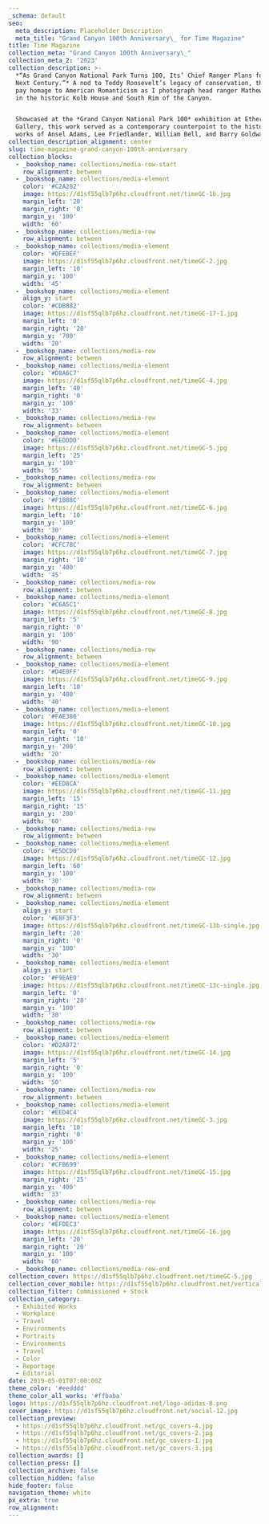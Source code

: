 ```yaml
---
_schema: default
seo:
  meta_description: Placeholder Description
  meta_title: "Grand Canyon 100th Anniversary\_ for Time Magazine"
title: Time Magazine
collection_meta: "Grand Canyon 100th Anniversary\_"
collection_meta_2: '2023'
collection_description: >-
  *“As Grand Canyon National Park Turns 100, Its’ Chief Ranger Plans for the
  Next Century.”* A nod to Teddy Roosevelt’s legacy of conservation, these works
  pay homage to American Romanticism as I photograph head ranger Mathew Vandzura
  in the historic Kolb House and South Rim of the Canyon.


  Showcased at the *Grand Canyon National Park 100* exhibition at Etherton
  Gallery, this work served as a contemporary counterpoint to the historical
  works of Ansel Adams, Lee Friedlander, William Bell, and Barry Goldwater.
collection_description_alignment: center
slug: time-magazine-grand-canyon-100th-anniversary
collection_blocks:
  - _bookshop_name: collections/media-row-start
    row_alignment: between
  - _bookshop_name: collections/media-element
    color: '#C2A282'
    image: https://d1sf55qlb7p6hz.cloudfront.net/timeGC-1b.jpg
    margin_left: '20'
    margin_right: '0'
    margin_y: '100'
    width: '60'
  - _bookshop_name: collections/media-row
    row_alignment: between
  - _bookshop_name: collections/media-element
    color: '#DFEBEF'
    image: https://d1sf55qlb7p6hz.cloudfront.net/timeGC-2.jpg
    margin_left: '10'
    margin_y: '100'
    width: '45'
  - _bookshop_name: collections/media-element
    align_y: start
    color: '#CDB882'
    image: https://d1sf55qlb7p6hz.cloudfront.net/timeGC-17-1.jpg
    margin_left: '0'
    margin_right: '20'
    margin_y: '700'
    width: '20'
  - _bookshop_name: collections/media-row
    row_alignment: between
  - _bookshop_name: collections/media-element
    color: '#D8A6C7'
    image: https://d1sf55qlb7p6hz.cloudfront.net/timeGC-4.jpg
    margin_left: '40'
    margin_right: '0'
    margin_y: '100'
    width: '33'
  - _bookshop_name: collections/media-row
    row_alignment: between
  - _bookshop_name: collections/media-element
    color: '#EEDDDD'
    image: https://d1sf55qlb7p6hz.cloudfront.net/timeGC-5.jpg
    margin_left: '25'
    margin_y: '100'
    width: '55'
  - _bookshop_name: collections/media-row
    row_alignment: between
  - _bookshop_name: collections/media-element
    color: '#F1B88C'
    image: https://d1sf55qlb7p6hz.cloudfront.net/timeGC-6.jpg
    margin_left: '10'
    margin_y: '100'
    width: '30'
  - _bookshop_name: collections/media-element
    color: '#CFC78C'
    image: https://d1sf55qlb7p6hz.cloudfront.net/timeGC-7.jpg
    margin_right: '10'
    margin_y: '400'
    width: '45'
  - _bookshop_name: collections/media-row
    row_alignment: between
  - _bookshop_name: collections/media-element
    color: '#C6A5C1'
    image: https://d1sf55qlb7p6hz.cloudfront.net/timeGC-8.jpg
    margin_left: '5'
    margin_right: '0'
    margin_y: '100'
    width: '90'
  - _bookshop_name: collections/media-row
    row_alignment: between
  - _bookshop_name: collections/media-element
    color: '#D4E8FF'
    image: https://d1sf55qlb7p6hz.cloudfront.net/timeGC-9.jpg
    margin_left: '10'
    margin_y: '400'
    width: '40'
  - _bookshop_name: collections/media-element
    color: '#FAE386'
    image: https://d1sf55qlb7p6hz.cloudfront.net/timeGC-10.jpg
    margin_left: '0'
    margin_right: '10'
    margin_y: '200'
    width: '20'
  - _bookshop_name: collections/media-row
    row_alignment: between
  - _bookshop_name: collections/media-element
    color: '#EED8CA'
    image: https://d1sf55qlb7p6hz.cloudfront.net/timeGC-11.jpg
    margin_left: '15'
    margin_right: '15'
    margin_y: '200'
    width: '60'
  - _bookshop_name: collections/media-row
    row_alignment: between
  - _bookshop_name: collections/media-element
    color: '#E5DCD0'
    image: https://d1sf55qlb7p6hz.cloudfront.net/timeGC-12.jpg
    margin_left: '60'
    margin_y: '100'
    width: '30'
  - _bookshop_name: collections/media-row
    row_alignment: between
  - _bookshop_name: collections/media-element
    align_y: start
    color: '#E8F3F3'
    image: https://d1sf55qlb7p6hz.cloudfront.net/timeGC-13b-single.jpg
    margin_left: '20'
    margin_right: '0'
    margin_y: '100'
    width: '30'
  - _bookshop_name: collections/media-element
    align_y: start
    color: '#F9EAE0'
    image: https://d1sf55qlb7p6hz.cloudfront.net/timeGC-13c-single.jpg
    margin_left: '0'
    margin_right: '20'
    margin_y: '100'
    width: '30'
  - _bookshop_name: collections/media-row
    row_alignment: between
  - _bookshop_name: collections/media-element
    color: '#D2A872'
    image: https://d1sf55qlb7p6hz.cloudfront.net/timeGC-14.jpg
    margin_left: '5'
    margin_right: '0'
    margin_y: '100'
    width: '50'
  - _bookshop_name: collections/media-row
    row_alignment: between
  - _bookshop_name: collections/media-element
    color: '#EED4C4'
    image: https://d1sf55qlb7p6hz.cloudfront.net/timeGC-3.jpg
    margin_left: '10'
    margin_right: '0'
    margin_y: '100'
    width: '25'
  - _bookshop_name: collections/media-element
    color: '#CFB699'
    image: https://d1sf55qlb7p6hz.cloudfront.net/timeGC-15.jpg
    margin_right: '25'
    margin_y: '400'
    width: '33'
  - _bookshop_name: collections/media-row
    row_alignment: between
  - _bookshop_name: collections/media-element
    color: '#EFDEC3'
    image: https://d1sf55qlb7p6hz.cloudfront.net/timeGC-16.jpg
    margin_left: '20'
    margin_right: '20'
    margin_y: '100'
    width: '60'
  - _bookshop_name: collections/media-row-end
collection_cover: https://d1sf55qlb7p6hz.cloudfront.net/timeGC-5.jpg
collection_cover_mobile: https://d1sf55qlb7p6hz.cloudfront.net/verticalcovers-10.jpg
collection_filter: Commissioned + Stock
collection_category:
  - Exhibited Works
  - Workplace
  - Travel
  - Environments
  - Portraits
  - Environments
  - Travel
  - Color
  - Reportage
  - Editorial
date: 2019-05-01T07:00:00Z
theme_color: '#eedddd'
theme_color_all_works: '#ffbaba'
logo: https://d1sf55qlb7p6hz.cloudfront.net/logo-adidas-8.png
cover_image: https://d1sf55qlb7p6hz.cloudfront.net/social-12.jpg
collection_preview:
  - https://d1sf55qlb7p6hz.cloudfront.net/gc_covers-4.jpg
  - https://d1sf55qlb7p6hz.cloudfront.net/gc_covers-2.jpg
  - https://d1sf55qlb7p6hz.cloudfront.net/gc_covers-1.jpg
  - https://d1sf55qlb7p6hz.cloudfront.net/gc_covers-3.jpg
collection_awards: []
collection_press: []
collection_archive: false
collection_hidden: false
hide_footer: false
navigation_theme: white
px_extra: true
row_alignment:
---
```

